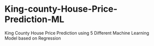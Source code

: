 # King-county-House-Price-Prediction-ML
King County House Price Prediction using 5 Different Machine Learning Model based on Regression 
